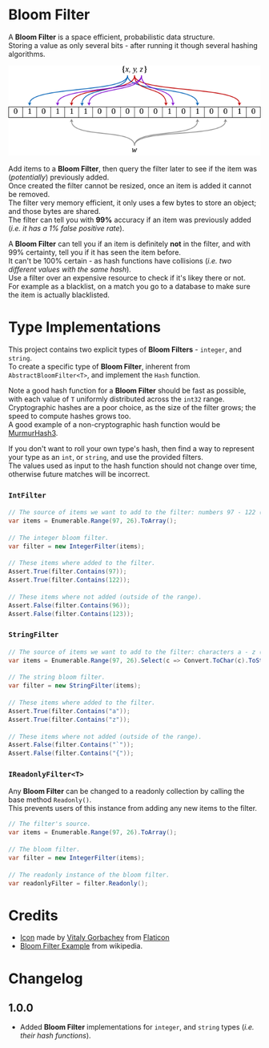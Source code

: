 # Bloom Filter

A **Bloom Filter** is a space efficient, probabilistic data structure.  
Storing a value as only several bits - after running it though several hashing algorithms.

![Bloom Filter Data Structure](assets/bloom_filter.png)

Add items to a **Bloom Filter**, then query the filter later to see if the item was (*potentially*) previously added.  
Once created the filter cannot be resized, once an item is added it cannot be removed.  
The filter very memory efficient, it only uses a few bytes to store an object; and those bytes are shared.  
The filter can tell you with **99%** accuracy if an item was previously added (*i.e. it has a 1% false positive rate*).  

A **Bloom Filter** can tell you if an item is definitely **not** in the filter, and with 99% certainty, tell you if it has seen the item before.  
It can't be 100% certain - as hash functions have collisions (*i.e. two different values with the same hash*).  
Use a filter over an expensive resource to check if it's likey there or not.  
For example as a blacklist, on a match you go to a database to make sure the item is actually blacklisted.

# Type Implementations

This project contains two explicit types of **Bloom Filters** - `integer`, and `string`.  
To create a specific type of **Bloom Filter**, inherent from `AbstractBloomFilter<T>`, and implement the `Hash` function.  

Note a good hash function for a **Bloom Filter** should be fast as possible, with each value of `T` uniformly distributed across the `int32` range.  
Cryptographic hashes are a poor choice, as the size of the filter grows; the speed to compute hashes grows too.   
A good example of a non-cryptographic hash function would be [MurmurHash3](https://en.wikipedia.org/wiki/MurmurHash).  

If you don't want to roll your own type's hash, then find a way to represent your type as an `int`, or `string`, and use the provided filters.  
The values used as input to the hash function should not change over time, otherwise future matches will be incorrect.  

### `IntFilter`

```cs
// The source of items we want to add to the filter: numbers 97 - 122 (inclusive).
var items = Enumerable.Range(97, 26).ToArray();

// The integer bloom filter.
var filter = new IntegerFilter(items);

// These items where added to the filter.
Assert.True(filter.Contains(97));
Assert.True(filter.Contains(122));

// These items where not added (outside of the range).
Assert.False(filter.Contains(96));
Assert.False(filter.Contains(123));
```

### `StringFilter`

```cs
// The source of items we want to add to the filter: characters a - z (inclusive).
var items = Enumerable.Range(97, 26).Select(c => Convert.ToChar(c).ToString()).ToArray();

// The string bloom filter.
var filter = new StringFilter(items);

// These items where added to the filter.
Assert.True(filter.Contains("a"));
Assert.True(filter.Contains("z"));

// These items where not added (outside of the range).
Assert.False(filter.Contains("`"));
Assert.False(filter.Contains("{"));
```

### `IReadonlyFilter<T>`

Any **Bloom Filter** can be changed to a readonly collection by calling the base method `Readonly()`.  
This prevents users of this instance from adding any new items to the filter.

```cs
// The filter's source.
var items = Enumerable.Range(97, 26).ToArray();

// The bloom filter.
var filter = new IntegerFilter(items);

// The readonly instance of the bloom filter.
var readonlyFilter = filter.Readonly();
```

# Credits
* [Icon](https://www.flaticon.com/free-icon/bird_2630452) made by [Vitaly Gorbachev](https://www.flaticon.com/authors/vitaly-gorbachev) from [Flaticon](https://www.flaticon.com/)
* [Bloom Filter Example](https://en.wikipedia.org/wiki/Bloom_filter) from wikipedia.

# Changelog

## 1.0.0

* Added **Bloom Filter** implementations for `integer`, and `string` types (*i.e. their hash functions*).
